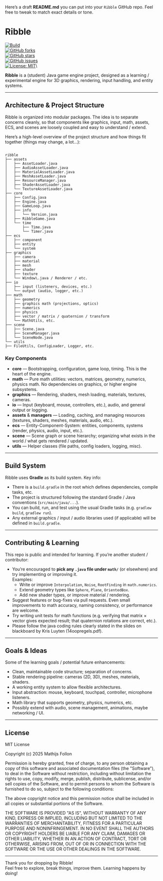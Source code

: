 Here’s a draft **README.md** you can put into your `Ribble` GitHub repo. Feel free to tweak to match exact details or tone.

# Ribble
[![Build](https://github.com/mathlon26/Ribble/actions/workflows/gradle.yml/badge.svg)](https://github.com/mathlon26/Ribble/actions/workflows/gradle.yml)\
[![GitHub forks](https://img.shields.io/github/forks/mathlon26/Ribble)](https://github.com/mathlon26/Ribble/network)\
[![GitHub stars](https://img.shields.io/github/stars/mathlon26/Ribble)](https://github.com/mathlon26/Ribble/stargazers)\
[![GitHub issues](https://img.shields.io/github/issues/mathlon26/Ribble)](https://github.com/mathlon26/Ribble/issues) \
[![License: MIT](https://img.shields.io/badge/License-MIT-yellow.svg)](https://opensource.org/licenses/MIT)\


**Ribble** is a (student) Java game engine project, designed as a learning / experimental engine for 3D graphics, rendering, input handling, and entity systems.

---

## Architecture & Project Structure

Ribble is organized into modular packages. The idea is to separate concerns cleanly, so that components like graphics, input, math, assets, ECS, and scenes are loosely coupled and easy to understand / extend.

Here’s a high-level overview of the project structure and how things fit together (things may change, a lot...):

```

ribble
├── assets
│   ├── AssetLoader.java
│   ├── AudioAssetLoader.java
│   ├── MaterialAssetLoader.java
│   ├── MeshAssetLoader.java
│   ├── ResourceManager.java
│   ├── ShaderAssetLoader.java
│   └── TextureAssetLoader.java
├── core
│   ├── Config.java
│   ├── Engine.java
│   ├── GameLoop.java
│   ├── info
│   │   └── Version.java
│   ├── RibbleGame.java
│   └── time
│       ├── Time.java
│       └── Timer.java
├── ecs
│   ├── component
│   ├── entity
│   └── system
├── graphics
│   ├── camera
│   ├── material
│   ├── mesh
│   ├── shader
│   ├── texture
│   └── Window\.java / Renderer / etc.
├── io
│   ├── input (listeners, devices, etc.)
│   └── output (audio, logger, etc.)
├── math
│   ├── geometry
│   ├── graphics math (projections, optics)
│   ├── numerics
│   ├── physics
│   ├── vector / matrix / quaternion / transform
│   └── MathUtils, etc.
├── scene
│   ├── Scene.java
│   ├── SceneManager.java
│   └── SceneNode.java
└── utils
├── FileUtils, ConfigLoader, Logger, etc.

```

### Key Components

- **core** — Bootstrapping, configuration, game loop, timing. This is the heart of the engine.
- **math** — Pure math utilities: vectors, matrices, geometry, numerics, physics math. No dependencies on graphics, or higher engine subsystems.
- **graphics** — Rendering, shaders, mesh loading, materials, textures, cameras.
- **io** — Input (keyboard, mouse, controllers, etc.), audio, and general output or logging.
- **assets** & **managers** — Loading, caching, and managing resources (textures, shaders, meshes, materials, audio, etc.).
- **ecs** — Entity-Component-System: entities, components, systems (render, physics, audio, input, etc.).
- **scene** — Scene graph or scene hierarchy; organizing what exists in the world / what gets rendered / updated.
- **utils** — Helper classes (file paths, config loaders, logging, misc).

---

## Build System

Ribble uses **Gradle** as its build system. Key info:

- There is a `build.gradle` in the root which defines dependencies, compile tasks, etc.
- The project is structured following the standard Gradle / Java conventions (`src/main/java/...`).
- You can build, run, and test using the usual Gradle tasks (e.g. `gradlew build`, `gradlew run`).
- Any external graphics / input / audio libraries used (if applicable) will be defined in `build.gradle`.

---

## Contributing & Learning

This repo is public and intended for learning. If you’re another student / contributor:

- You’re encouraged to **pick any `.java` file under `math/`** (or elsewhere) and try implementing or improving it.  
  Examples:
  - Write or improve `Interpolation`, `Noise`, `RootFinding` in `math.numerics`.
  - Extend geometry types like `Sphere`, `Plane`, `OrientedBox`.
  - Add new shader types, or improve material / rendering.
- Suggest features or bug-fixes via pull requests. Even small improvements to math accuracy, naming consistency, or performance are welcome.
- Try writing unit tests for math functions (e.g. verifying that matrix × vector gives expected result; that quaternion rotations are correct, etc.).
- Please follow the java coding rules clearly stated in the slides on blackboard by Kris Luyten (14oopregels.pdf).

---

## Goals & Ideas

Some of the learning goals / potential future enhancements:

- Clean, maintainable code structure; separation of concerns.
- Stable rendering pipeline: cameras (2D, 3D), meshes, materials, shaders.
- A working entity system to allow flexible architectures.
- Input abstraction: mouse, keyboard, touchpad, controller, microphone listeners.
- Math library that supports geometry, physics, numerics, etc.
- Possibly extend with audio, scene management, animations, maybe networking / UI.

---

## License
MIT License

Copyright (c) 2025 Mathijs Follon

Permission is hereby granted, free of charge, to any person obtaining a copy
of this software and associated documentation files (the "Software"), to deal
in the Software without restriction, including without limitation the rights
to use, copy, modify, merge, publish, distribute, sublicense, and/or sell
copies of the Software, and to permit persons to whom the Software is
furnished to do so, subject to the following conditions:

The above copyright notice and this permission notice shall be included in all
copies or substantial portions of the Software.

THE SOFTWARE IS PROVIDED "AS IS", WITHOUT WARRANTY OF ANY KIND, EXPRESS OR
IMPLIED, INCLUDING BUT NOT LIMITED TO THE WARRANTIES OF MERCHANTABILITY,
FITNESS FOR A PARTICULAR PURPOSE AND NONINFRINGEMENT. IN NO EVENT SHALL THE
AUTHORS OR COPYRIGHT HOLDERS BE LIABLE FOR ANY CLAIM, DAMAGES OR OTHER
LIABILITY, WHETHER IN AN ACTION OF CONTRACT, TORT OR OTHERWISE, ARISING FROM,
OUT OF OR IN CONNECTION WITH THE SOFTWARE OR THE USE OR OTHER DEALINGS IN THE
SOFTWARE.

---

Thank you for dropping by Ribble!  
Feel free to explore, break things, improve them. Learning happens by doing!
